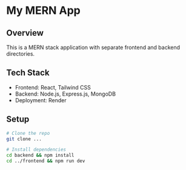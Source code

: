# My MERN App

## Overview
This is a MERN stack application with separate frontend and backend directories.

## Tech Stack
- Frontend: React, Tailwind CSS
- Backend: Node.js, Express.js, MongoDB
- Deployment: Render

## Setup
```bash
# Clone the repo
git clone ...

# Install dependencies
cd backend && npm install
cd ../frontend && npm run dev
